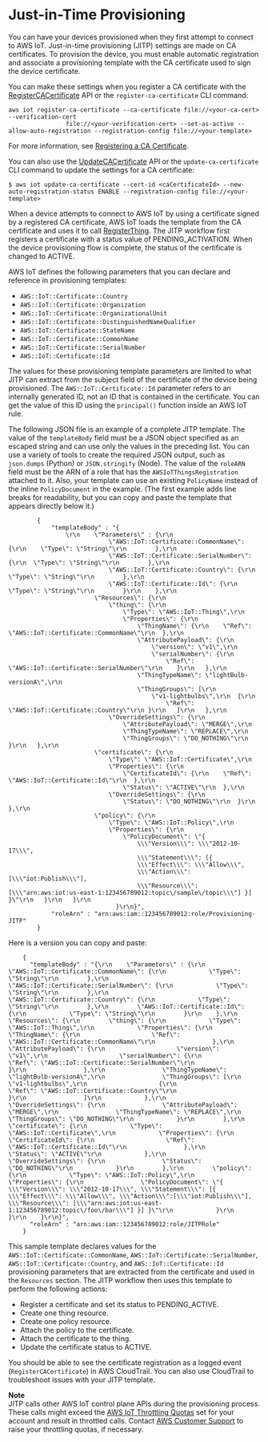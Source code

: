 # Just\-in\-Time Provisioning<a name="jit-provisioning"></a>

You can have your devices provisioned when they first attempt to connect to AWS IoT\. Just\-in\-time provisioning \(JITP\) settings are made on CA certificates\. To provision the device, you must enable automatic registration and associate a provisioning template with the CA certificate used to sign the device certificate\.

You can make these settings when you register a CA certificate with the [RegisterCACertificate](https://docs.aws.amazon.com/iot/latest/apireference/API_RegisterCACertificate.html) API or the `register-ca-certificate` CLI command:

```
aws iot register-ca-certificate --ca-certificate file://<your-ca-cert> --verification-cert 
                file://<your-verification-cert> --set-as-active --allow-auto-registration --registration-config file://<your-template>
```

For more information, see [Registering a CA Certificate](device-certs-your-own.html#register-CA-cert)\.

You can also use the [UpdateCACertificate](https://docs.aws.amazon.com/iot/latest/apireference/API_UpdateCACertificate.html) API or the `update-ca-certificate` CLI command to update the settings for a CA certificate:

```
$ aws iot update-ca-certificate --cert-id <caCertificateId> --new-auto-registration-status ENABLE --registration-config file://<your-template>
```

When a device attempts to connect to AWS IoT by using a certificate signed by a registered CA certificate, AWS IoT loads the template from the CA certificate and uses it to call [RegisterThing](https://docs.aws.amazon.com/iot/latest/apireference/API_RegisterThing.html)\. The JITP workflow first registers a certificate with a status value of PENDING\_ACTIVATION\. When the device provisioning flow is complete, the status of the certificate is changed to ACTIVE\.

AWS IoT defines the following parameters that you can declare and reference in provisioning templates:
+ `AWS::IoT::Certificate::Country`
+ `AWS::IoT::Certificate::Organization`
+ `AWS::IoT::Certificate::OrganizationalUnit`
+ `AWS::IoT::Certificate::DistinguishedNameQualifier`
+ `AWS::IoT::Certificate::StateName`
+ `AWS::IoT::Certificate::CommonName`
+ `AWS::IoT::Certificate::SerialNumber`
+ `AWS::IoT::Certificate::Id`

The values for these provisioning template parameters are limited to what JITP can extract from the subject field of the certificate of the device being provisioned\. The `AWS::IoT::Certificate::Id` parameter refers to an internally generated ID, not an ID that is contained in the certificate\. You can get the value of this ID using the `principal()` function inside an AWS IoT rule\.

The following JSON file is an example of a complete JITP template\. The value of the `templateBody` field must be a JSON object specified as an escaped string and can use only the values in the preceding list\. You can use a variety of tools to create the required JSON output, such as `json.dumps` \(Python\) or `JSON.stringify` \(Node\)\. The value of the `roleARN` field must be the ARN of a role that has the `AWSIoTThingsRegistration` attached to it\. Also, your template can use an existing `PolicyName` instead of the inline `PolicyDocument` in the example\. \(The first example adds line breaks for readability, but you can copy and paste the template that appears directly below it\.\)

```
        { 
            "templateBody" : "{
                \r\n    \"Parameters\" : {\r\n        
                            \"AWS::IoT::Certificate::CommonName\": {\r\n    \"Type\": \"String\"\r\n        },\r\n        
                            \"AWS::IoT::Certificate::SerialNumber\": {\r\n  \"Type\": \"String\"\r\n        },\r\n        
                            \"AWS::IoT::Certificate::Country\": {\r\n   \"Type\": \"String\"\r\n        },\r\n        
                            \"AWS::IoT::Certificate::Id\": {\r\n    \"Type\": \"String\"\r\n        }\r\n    },\r\n    
                        \"Resources\": {\r\n        
                            \"thing\": {\r\n            
                                \"Type\": \"AWS::IoT::Thing\",\r\n            
                                \"Properties\": {\r\n                
                                    \"ThingName\": {\r\n    \"Ref\": \"AWS::IoT::Certificate::CommonName\"\r\n  },\r\n                
                                    \"AttributePayload\": {\r\n                    
                                        \"version\": \"v1\",\r\n                    
                                        \"serialNumber\": {\r\n                        
                                            \"Ref\": \"AWS::IoT::Certificate::SerialNumber\"\r\n    }\r\n   },\r\n                
                                    \"ThingTypeName\": \"lightBulb-versionA\",\r\n                
                                    \"ThingGroups\": [\r\n                    
                                        \"v1-lightbulbs\",\r\n  {\r\n                        
                                            \"Ref\": \"AWS::IoT::Certificate::Country\"\r\n }\r\n   ]\r\n   },\r\n            
                            \"OverrideSettings\": {\r\n                
                                \"AttributePayload\": \"MERGE\",\r\n                
                                \"ThingTypeName\": \"REPLACE\",\r\n                
                                \"ThingGroups\": \"DO_NOTHING\"\r\n }\r\n   },\r\n        
                        \"certificate\": {\r\n            
                            \"Type\": \"AWS::IoT::Certificate\",\r\n            
                            \"Properties\": {\r\n                
                                \"CertificateId\": {\r\n    \"Ref\": \"AWS::IoT::Certificate::Id\"\r\n  },\r\n                
                                \"Status\": \"ACTIVE\"\r\n  },\r\n            
                            \"OverrideSettings\": {\r\n                
                                \"Status\": \"DO_NOTHING\"\r\n  }\r\n   },\r\n        
                        \"policy\": {\r\n            
                            \"Type\": \"AWS::IoT::Policy\",\r\n            
                            \"Properties\": {\r\n                
                                \"PolicyDocument\": \"{ 
                                    \\\"Version\\\": \\\"2012-10-17\\\", 
                                    \\\"Statement\\\": [{ 
                                    \\\"Effect\\\": \\\"Allow\\\", 
                                    \\\"Action\\\":[\\\"iot:Publish\\\"], 
                                    \\\"Resource\\\": [\\\"arn:aws:iot:us-east-1:123456789012:topic\/sample\/topic\\\"] }] }\"\r\n   }\r\n   }\r\n    
                              }\r\n}",
            "roleArn" : "arn:aws:iam::123456789012:role/Provisioning-JITP"
        }
```

Here is a version you can copy and paste:

```
    { 
      "templateBody" : "{\r\n    \"Parameters\" : {\r\n        \"AWS::IoT::Certificate::CommonName\": {\r\n            \"Type\": \"String\"\r\n        },\r\n        \"AWS::IoT::Certificate::SerialNumber\": {\r\n            \"Type\": \"String\"\r\n        },\r\n        \"AWS::IoT::Certificate::Country\": {\r\n            \"Type\": \"String\"\r\n        },\r\n        \"AWS::IoT::Certificate::Id\": {\r\n            \"Type\": \"String\"\r\n        }\r\n    },\r\n    \"Resources\": {\r\n        \"thing\": {\r\n            \"Type\": \"AWS::IoT::Thing\",\r\n            \"Properties\": {\r\n                \"ThingName\": {\r\n                    \"Ref\": \"AWS::IoT::Certificate::CommonName\"\r\n                },\r\n                \"AttributePayload\": {\r\n                    \"version\": \"v1\",\r\n                    \"serialNumber\": {\r\n                        \"Ref\": \"AWS::IoT::Certificate::SerialNumber\"\r\n                    }\r\n                },\r\n                \"ThingTypeName\": \"lightBulb-versionA\",\r\n                \"ThingGroups\": [\r\n                    \"v1-lightbulbs\",\r\n                    {\r\n                        \"Ref\": \"AWS::IoT::Certificate::Country\"\r\n                    }\r\n                ]\r\n            },\r\n            \"OverrideSettings\": {\r\n                \"AttributePayload\": \"MERGE\",\r\n                \"ThingTypeName\": \"REPLACE\",\r\n                \"ThingGroups\": \"DO_NOTHING\"\r\n            }\r\n        },\r\n        \"certificate\": {\r\n            \"Type\": \"AWS::IoT::Certificate\",\r\n            \"Properties\": {\r\n                \"CertificateId\": {\r\n                    \"Ref\": \"AWS::IoT::Certificate::Id\"\r\n                },\r\n                \"Status\": \"ACTIVE\"\r\n            },\r\n            \"OverrideSettings\": {\r\n                \"Status\": \"DO_NOTHING\"\r\n            }\r\n        },\r\n        \"policy\": {\r\n            \"Type\": \"AWS::IoT::Policy\",\r\n            \"Properties\": {\r\n                \"PolicyDocument\": \"{ \\\"Version\\\": \\\"2012-10-17\\\", \\\"Statement\\\": [{ \\\"Effect\\\": \\\"Allow\\\", \\\"Action\\\":[\\\"iot:Publish\\\"], \\\"Resource\\\": [\\\"arn:aws:iot:us-east-1:123456789012:topic\/foo\/bar\\\"] }] }\"\r\n            }\r\n        }\r\n    }\r\n}",
      "roleArn" : "arn:aws:iam::123456789012:role/JITPRole"
    }
```

This sample template declares values for the `AWS::IoT::Certificate::CommonName`, `AWS::IoT::Certificate::SerialNumber`, `AWS::IoT::Certificate::Country`, and `AWS::IoT::Certificate::Id` provisioning parameters that are extracted from the certificate and used in the `Resources` section\. The JITP workflow then uses this template to perform the following actions:
+ Register a certificate and set its status to PENDING\_ACTIVE\.
+ Create one thing resource\.
+ Create one policy resource\.
+ Attach the policy to the certificate\.
+ Attach the certificate to the thing\.
+ Update the certificate status to ACTIVE\.

You should be able to see the certificate registration as a logged event \(`RegisterCACertificate`\) in AWS CloudTrail\. You can also use CloudTrail to troubleshoot issues with your JITP template\. 

**Note**  
JITP calls other AWS IoT control plane APIs during the provisioning process\. These calls might exceed the [ AWS IoT Throttling Quotas](https://docs.aws.amazon.com/general/latest/gr/aws_service_limits.html#limits_iot) set for your account and result in throttled calls\. Contact [AWS Customer Support](https://console.aws.amazon.com/support/home) to raise your throttling quotas, if necessary\.